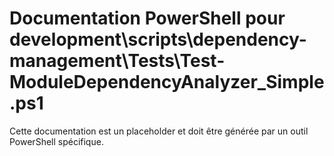 # Documentation PowerShell pour development\scripts\dependency-management\Tests\Test-ModuleDependencyAnalyzer_Simple.ps1

Cette documentation est un placeholder et doit être générée par un outil PowerShell spécifique.
